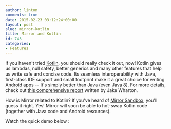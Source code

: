 ```yaml
---
author: linton
comments: true
date: 2015-02-23 03:12:24+00:00
layout: post
slug: mirror-kotlin
title: Mirror and Kotlin
id: 743
categories:
- Features
---
```


If you haven't tried [Kotlin](http://kotlinlang.org), you should really check it out, now! Kotlin gives us lambdas, null safety, better generics and many other features that help us write safe and concise code. Its seamless interoperability with Java, first-class IDE support and small footprint make it a great choice for writing Android apps -- It's simply better than Java (even Java 8). For more details, check out [this comprehensive report](https://docs.google.com/document/d/1ReS3ep-hjxWA8kZi0YqDbEhCqTt29hG8P44aA9W0DM8/edit?hl=en&forcehl=1) written by Jake Wharton.





How is Mirror related to Kotlin? If you've heard of [Mirror Sandbox](/2015/01/building-android-animations-mirror-sandbox-piecewise/), you'll guess it right. Yes! Mirror will soon be able to hot-swap Kotlin code (together with Java code and Android resources).





Watch the quick demo below :





